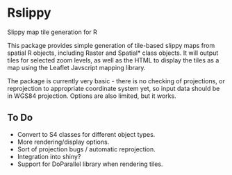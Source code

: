 Rslippy
=======

Slippy map tile generation for R

This package provides simple generation of tile-based slippy maps from spatial R objects, including Raster and Spatial* class objects.  It will output tiles for selected zoom levels, as well as the HTML to display the tiles as a map using the Leaflet Javscript mapping library.

The package is currently very basic - there is no checking of projections, or reprojection to appropriate coordinate system yet, so input data should be in WGS84 projection.  Options are also limited, but it works. 

To Do
-----
* Convert to S4 classes for different object types.
* More rendering/display options.
* Sort of projection bugs / automatic reprojection.
* Integration into shiny?
* Support for DoParallel library when rendering tiles.
